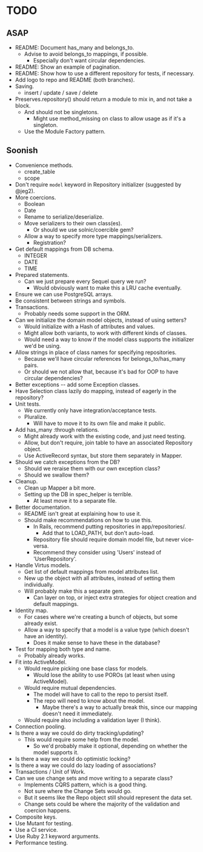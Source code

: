 TODO
====


ASAP
----

* README: Document has_many and belongs_to.
    * Advise to avoid belongs_to mappings, if possible.
        * Especially don't want circular dependencies.
* README: Show an example of pagination.
* README: Show how to use a different repository for tests, if necessary.
* Add logo to repo and README (both branches).
* Saving.
    * insert / update / save / delete
* Preserves.repository() should return a module to mix in, and not take a block.
    * And should not be singletons.
        * Might use method_missing on class to allow usage as if it's a singleton.
    * Use the Module Factory pattern.


Soonish
-------

* Convenience methods.
    * create_table
    * scope
* Don't require `model` keyword in Repository initializer (suggested by @jeg2).
* More coercions.
    * Boolean
    * Date
    * Rename to serialize/deserialize.
    * Move serializers to their own class(es).
        * Or should we use solnic/coercible gem?
    * Allow a way to specify more type mappings/serializers.
    	 * Registration?
* Get default mappings from DB schema.
    * INTEGER
    * DATE
    * TIME
* Prepared statements.
    * Can we just prepare every Sequel query we run?
        * Would obviously want to make this a LRU cache eventually.
* Ensure we can use PostgreSQL arrays.
* Be consistent between strings and symbols.
* Transactions.
    * Probably needs some support in the ORM.
* Can we initialize the domain model objects, instead of using setters?
    * Would initialize with a Hash of attributes and values.
    * Might allow both variants, to work with different kinds of classes.
    * Would need a way to know if the model class supports the initializer we'd be using.
* Allow strings in place of class names for specifying repositories.
    * Because we'll have circular references for belongs_to/has_many pairs.
    * Or should we not allow that, because it's bad for OOP to have circular dependencies?
* Better exceptions -- add some Exception classes.
* Have Selection class lazily do mapping, instead of eagerly in the repository?
* Unit tests.
    * We currently only have integration/acceptance tests.
    * Pluralize.
        * Will have to move it to its own file and make it public.
* Add has_many :through relations.
    * Might already work with the existing code, and just need testing.
    * Allow, but don't require, join table to have an associated Repository object.
    * Use ActiveRecord syntax, but store them separately in Mapper.
* Should we catch exceptions from the DB?
    * Should we reraise them with our own exception class?
    * Should we swallow them?
* Cleanup.
    * Clean up Mapper a bit more.
    * Setting up the DB in spec_helper is terrible.
        * At least move it to a separate file.
* Better documentation.
    * README isn't great at explaining how to use it.
    * Should make recommendations on how to use this.
        * In Rails, recommend putting repositories in app/repositories/.
            * Add that to LOAD_PATH, but don't auto-load.
        * Repository file should require domain model file, but never vice-versa.
        * Recommend they consider using 'Users' instead of 'UserRepository'.
* Handle Virtus models.
    * Get list of default mappings from model attributes list.
    * New up the object with all attributes, instead of setting them individually.
    * Will probably make this a separate gem.
        * Can layer on top, or inject extra strategies for object creation and default mappings.
* Identity map.
    * For cases where we're creating a bunch of objects, but some already exist.
    * Allow a way to specify that a model is a value type (which doesn't have an identity).
        * Does it make sense to have these in the database?
* Test for mapping both type and name.
    * Probably already works.
* Fit into ActiveModel.
    * Would require picking one base class for models.
        * Would lose the ability to use POROs (at least when using ActiveModel).
    * Would require mutual dependencies.
        * The model will have to call to the repo to persist itself.
        * The repo will need to know about the model.
            * Maybe there's a way to actually break this, since our mapping doesn't need it immediately.
    * Would require also including a validation layer (I think).
* Connection pooling.
* Is there a way we could do dirty tracking/updating?
    * This would require some help from the model.
        * So we'd probably make it optional, depending on whether the model supports it.
* Is there a way we could do optimistic locking?
* Is there a way we could do lazy loading of associations?
* Transactions / Unit of Work.
* Can we use change sets and move writing to a separate class?
    * Implements CQRS pattern, which is a good thing.
    * Not sure where the Change Sets would go.
    * But it seems like the Repo object still should represent the data set.
    * Change sets could be where the majority of the validation and coercion happens.
* Composite keys.
* Use Mutant for testing.
* Use a CI service.
* Use Ruby 2.1 keyword arguments.
* Performance testing.
